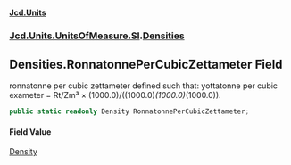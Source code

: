 #### [Jcd.Units](index.md 'index')
### [Jcd.Units.UnitsOfMeasure.SI](Jcd.Units.UnitsOfMeasure.SI.md 'Jcd.Units.UnitsOfMeasure.SI').[Densities](Densities.md 'Jcd.Units.UnitsOfMeasure.SI.Densities')

## Densities.RonnatonnePerCubicZettameter Field

ronnatonne per cubic zettameter defined such that: yottatonne per cubic exameter = Rt/Zm³ × (1000.0)/((1000.0)*(1000.0)*(1000.0)).

```csharp
public static readonly Density RonnatonnePerCubicZettameter;
```

#### Field Value
[Density](Density.md 'Jcd.Units.UnitTypes.Density')
